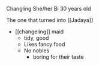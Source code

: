 Changling
She/her
Bi
30 years old 

The one that turned into [[Jadaya]]

-  [[changeling]] maid
	- tidy, good
	- Likes fancy food
	- No nobles
		- boring for their taste 